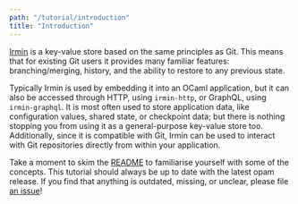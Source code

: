 ```yaml
---
path: "/tutorial/introduction"
title: "Introduction"
---
```


[Irmin] is a key-value store based on the same principles as Git. This means
that for existing Git users it provides many familiar features:
branching/merging, history, and the ability to restore to any previous state.

Typically Irmin is used by embedding it into an OCaml application, but it can also
be accessed through HTTP, using `irmin-http`, or GraphQL, using `irmin-graphql`. It
is most often used to store application data, like configuration values, shared
state, or checkpoint data; but there is nothing stopping you from using it as a
general-purpose key-value store too. Additionally, since it is compatible with
Git, Irmin can be used to interact with Git repositories directly from within
your application.

Take a moment to skim the [README][irmin-readme] to familiarise yourself with
some of the concepts. This tutorial should always be up to date with the latest
opam release. If you find that anything is outdated, missing, or unclear,
please file [an issue][irmin-issues]!

<!-- prettier-ignore-start -->
[irmin]: https://github.com/mirage/irmin
[irmin-issues]: https://github.com/mirage/irmin.org/issues
[irmin-readme]: https://github.com/mirage/irmin/blob/main/README.md
<!-- prettier-ignore-end -->
